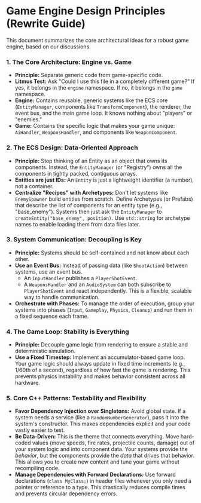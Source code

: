# Game Engine Design Principles (Rewrite Guide)

This document summarizes the core architectural ideas for a robust game engine, based on our discussions.

### 1. The Core Architecture: Engine vs. Game

*   **Principle:** Separate generic code from game-specific code.
*   **Litmus Test:** Ask "Could I use this file in a completely different game?" If yes, it belongs in the `engine` namespace. If no, it belongs in the `game` namespace.
*   **Engine:** Contains reusable, generic systems like the ECS core (`EntityManager`, components like `TransformComponent`), the renderer, the event bus, and the main game loop. It knows nothing about "players" or "enemies."
*   **Game:** Contains the specific logic that makes your game unique: `AiHandler`, `WeaponsHandler`, and components like `WeaponComponent`.

### 2. The ECS Design: Data-Oriented Approach

*   **Principle:** Stop thinking of an Entity as an object that owns its components. Instead, the `EntityManager` (or "Registry") owns all the components in tightly packed, contiguous arrays.
*   **Entities are just IDs:** An `Entity` is just a lightweight identifier (a number), not a container.
*   **Centralize "Recipes" with Archetypes:** Don't let systems like `EnemySpawner` build entities from scratch. Define Archetypes (or Prefabs) that describe the list of components for an entity type (e.g., "base_enemy"). Systems then just ask the `EntityManager` to `createEntity("base_enemy", position)`. Use `std::string` for archetype names to enable loading them from data files later.

### 3. System Communication: Decoupling is Key

*   **Principle:** Systems should be self-contained and not know about each other.
*   **Use an Event Bus:** Instead of passing data (like `ShootAction`) between systems, use an event bus.
    *   An `InputHandler` publishes a `PlayerShotEvent`.
    *   A `WeaponsHandler` and an `AudioSystem` can both subscribe to `PlayerShotEvent` and react independently. This is a flexible, scalable way to handle communication.
*   **Orchestrate with Phases:** To manage the order of execution, group your systems into phases (`Input`, `Gameplay`, `Physics`, `Cleanup`) and run them in a fixed sequence each frame.

### 4. The Game Loop: Stability is Everything

*   **Principle:** Decouple game logic from rendering to ensure a stable and deterministic simulation.
*   **Use a Fixed Timestep:** Implement an accumulator-based game loop. Your game logic should always update in fixed time increments (e.g., 1/60th of a second), regardless of how fast the game is rendering. This prevents physics instability and makes behavior consistent across all hardware.

### 5. Core C++ Patterns: Testability and Flexibility

*   **Favor Dependency Injection over Singletons:** Avoid global state. If a system needs a service (like a `RandomNumberGenerator`), pass it into the system's constructor. This makes dependencies explicit and your code vastly easier to test.
*   **Be Data-Driven:** This is the theme that connects everything. Move hard-coded values (move speeds, fire rates, projectile counts, damage) out of your system logic and into component data. Your systems provide the *behavior*, but the components provide the *data* that drives that behavior. This allows you to create new content and tune your game without recompiling code.
*   **Manage Dependencies with Forward Declarations:** Use forward declarations (`class MyClass;`) in header files whenever you only need a pointer or reference to a type. This drastically reduces compile times and prevents circular dependency errors.
